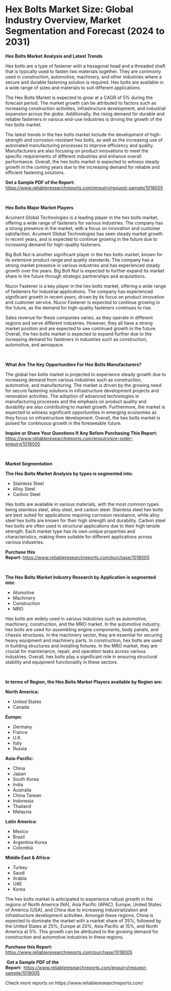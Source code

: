 <p><h1>Hex Bolts Market Size: Global Industry Overview, Market Segmentation and Forecast (2024 to 2031)</h1></p><p><strong>Hex Bolts Market Analysis and Latest Trends</strong></p>
<p><p>Hex bolts are a type of fastener with a hexagonal head and a threaded shaft that is typically used to fasten two materials together. They are commonly used in construction, automotive, machinery, and other industries where a secure and durable fastening solution is required. Hex bolts are available in a wide range of sizes and materials to suit different applications.</p><p>The Hex Bolts Market is expected to grow at a CAGR of 5% during the forecast period. The market growth can be attributed to factors such as increasing construction activities, infrastructure development, and industrial expansion across the globe. Additionally, the rising demand for durable and reliable fasteners in various end-use industries is driving the growth of the hex bolts market.</p><p>The latest trends in the hex bolts market include the development of high-strength and corrosion-resistant hex bolts, as well as the increasing use of automated manufacturing processes to improve efficiency and quality. Manufacturers are also focusing on product innovations to meet the specific requirements of different industries and enhance overall performance. Overall, the hex bolts market is expected to witness steady growth in the coming years due to the increasing demand for reliable and efficient fastening solutions.</p></p>
<p><strong>Get a Sample PDF of the Report:&nbsp;</strong> <a href="https://www.reliableresearchreports.com/enquiry/request-sample/1018005">https://www.reliableresearchreports.com/enquiry/request-sample/1018005</a></p>
<p>&nbsp;</p>
<p><strong>Hex Bolts Major Market Players</strong></p>
<p><p>Acument Global Technologies is a leading player in the hex bolts market, offering a wide range of fasteners for various industries. The company has a strong presence in the market, with a focus on innovation and customer satisfaction. Acument Global Technologies has seen steady market growth in recent years, and is expected to continue growing in the future due to increasing demand for high-quality fasteners.</p><p>Big Bolt Nut is another significant player in the hex bolts market, known for its extensive product range and quality standards. The company has a strong market presence in various industries and has experienced steady growth over the years. Big Bolt Nut is expected to further expand its market share in the future through strategic partnerships and acquisitions.</p><p>Nucor Fastener is a key player in the hex bolts market, offering a wide range of fasteners for industrial applications. The company has experienced significant growth in recent years, driven by its focus on product innovation and customer service. Nucor Fastener is expected to continue growing in the future, as the demand for high-quality fasteners continues to rise.</p><p>Sales revenue for these companies varies, as they operate in different regions and serve different industries. However, they all have a strong market position and are expected to see continued growth in the future. Overall, the hex bolts market is expected to expand further due to the increasing demand for fasteners in industries such as construction, automotive, and aerospace.</p></p>
<p>&nbsp;</p>
<p><strong>What Are The Key Opportunities For Hex Bolts Manufacturers?</strong></p>
<p><p>The global hex bolts market is projected to experience steady growth due to increasing demand from various industries such as construction, automotive, and manufacturing. The market is driven by the growing need for secure fastening solutions in infrastructure development projects and renovation activities. The adoption of advanced technologies in manufacturing processes and the emphasis on product quality and durability are also contributing to market growth. Furthermore, the market is expected to witness significant opportunities in emerging economies as they focus on infrastructure development. Overall, the hex bolts market is poised for continuous growth in the foreseeable future.</p></p>
<p><strong>Inquire or Share Your Questions If Any Before Purchasing This Report:</strong> <a href="https://www.reliableresearchreports.com/enquiry/pre-order-enquiry/1018005">https://www.reliableresearchreports.com/enquiry/pre-order-enquiry/1018005</a></p>
<p>&nbsp;</p>
<p><strong>Market Segmentation</strong></p>
<p><strong>The Hex Bolts Market Analysis by types is segmented into:</strong></p>
<p><ul><li>Stainless Steel</li><li>Alloy Steel</li><li>Carbon Steel</li></ul></p>
<p><p>Hex bolts are available in various materials, with the most common types being stainless steel, alloy steel, and carbon steel. Stainless steel hex bolts are best suited for applications requiring corrosion resistance, while alloy steel hex bolts are known for their high strength and durability. Carbon steel hex bolts are often used in structural applications due to their high tensile strength. Each market type has its own unique properties and characteristics, making them suitable for different applications across various industries.</p></p>
<p><strong>Purchase this Report:&nbsp;</strong><a href="https://www.reliableresearchreports.com/purchase/1018005">https://www.reliableresearchreports.com/purchase/1018005</a></p>
<p>&nbsp;</p>
<p><strong>The Hex Bolts Market Industry Research by Application is segmented into:</strong></p>
<p><ul><li>Atomotive</li><li>Machinery</li><li>Construction</li><li>MRO</li></ul></p>
<p><p>Hex bolts are widely used in various industries such as automotive, machinery, construction, and the MRO market. In the automotive industry, hex bolts are used for assembling engine components, body panels, and chassis structures. In the machinery sector, they are essential for securing heavy equipment and machinery parts. In construction, hex bolts are used in building structures and installing fixtures. In the MRO market, they are crucial for maintenance, repair, and operation tasks across various industries. Overall, hex bolts play a significant role in ensuring structural stability and equipment functionality in these sectors.</p></p>
<p>&nbsp;</p>
<p><strong>In terms of Region, the Hex Bolts Market Players available by Region are:</strong></p>
<p>
    <p> <strong> North America: </strong>
        <ul>
            <li>United States</li>
            <li>Canada</li>
        </ul>
        </p> 
    <p> <strong> Europe: </strong>
        <ul>
            <li>Germany</li>
            <li>France</li>
            <li>U.K.</li>
            <li>Italy</li>
            <li>Russia</li>
        </ul>
        </p> 
    <p> <strong> Asia-Pacific: </strong>
        <ul>
            <li>China</li>
            <li>Japan</li>
            <li>South Korea</li>
            <li>India</li>
            <li>Australia</li>
            <li>China Taiwan</li>
            <li>Indonesia</li>
            <li>Thailand</li>
            <li>Malaysia</li>
        </ul>
        </p> 
    <p> <strong> Latin America: </strong>
        <ul>
            <li>Mexico</li>
            <li>Brazil</li>
            <li>Argentina Korea</li>
            <li>Colombia</li>
        </ul>
        </p> 
    <p> <strong> Middle East & Africa: </strong>
        <ul>
            <li>Turkey</li>
            <li>Saudi</li>
            <li>Arabia</li>
            <li>UAE</li>
            <li>Korea</li>
        </ul>
    </p>
    </p>
<p><p>The hex bolts market is anticipated to experience robust growth in the regions of North America (NA), Asia Pacific (APAC), Europe, United States of America (USA), and China due to increasing industrialization and infrastructure development activities. Amongst these regions, China is expected to dominate the market with a market share of 35%, followed by the United States at 25%, Europe at 20%, Asia Pacific at 15%, and North America at 5%. This growth can be attributed to the growing demand for construction and automotive industries in these regions.</p></p>
<p><strong>Purchase this Report: </strong><a href="https://www.reliableresearchreports.com/purchase/1018005">https://www.reliableresearchreports.com/purchase/1018005</a></p>
<p>&nbsp;<strong>Get a Sample PDF of the Report:&nbsp;&nbsp;</strong><a href="https://www.reliableresearchreports.com/enquiry/request-sample/1018005">https://www.reliableresearchreports.com/enquiry/request-sample/1018005</a></p>
<p><strong></strong></p>
<p>Check more reports on https://www.reliableresearchreports.com/</p>